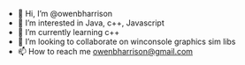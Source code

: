 - 👋 Hi, I’m @owenbharrison
- 👀 I’m interested in Java, c++, Javascript
- 🌱 I’m currently learning c++
- 💞️ I’m looking to collaborate on winconsole graphics sim libs
- 📫 How to reach me owenbharrison@gmail.com

<!---
owenbharrison/owenbharrison is a ✨ special ✨ repository because its `README.md` (this file) appears on your GitHub profile.
You can click the Preview link to take a look at your changes.
--->
